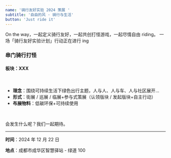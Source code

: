 ```yaml
---
name: '骑行友好实验 2024 策展 '
subtitle: '自由的风 · 骑行与生活'
button: 'Just ride it'
---
```


On the way，一起定义骑行友好，一起共创打怪游戏，一起尽情自由 riding。
一场「骑行友好实验计划」行动正在进行  ing 

### 串门骑行打怪

#### 板块：XXX ###

<br>

- **理念**：围绕可持续生活下绿色出行主题，人与人、人与车、人与社区展开...
- **形式**：街展 / 巡展 / 临展+参与式策展（认领版块 / 发起版块+自主行动）
- **布展物料**：低碳环保+可持续使用

<br>

会发生什么呢？我们一起期待。

---

**时间**：2024 年 12 月 22 日

**地点**：成都市成华区智慧驿站 - 绿道 100

